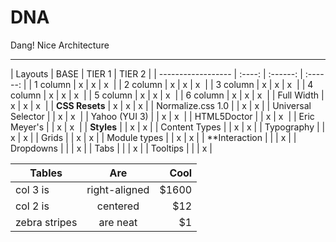 # DNA #
Dang! Nice Architecture

---


| Layouts            | BASE   | TIER 1   | TIER 2   |
| ------------------ | :----: | :------: | :------: |
| 1 column           | x      | x        | x        |
| 2 column           | x      | x        | x        |
| 3 column           | x      | x        | x        |
| 4 column           | x      | x        | x        |
| 5 column           | x      | x        | x        |
| 6 column           | x      | x        | x        |
| Full Width         | x      | x        | x        |
| **CSS Resets**     | x      | x        | x        |
| Normalize.css 1.0  |        | x        | x        |
| Universal Selector |        | x        | x        |
| Yahoo (YUI 3)      |        | x        | x        |
| HTML5Doctor        |        | x        | x        |
| Eric Meyer's       |        | x        | x        |
| **Styles**         |        | x        | x        |
| Content Types      |        | x        | x        |
| Typography         |        | x        | x        |
| Grids              |        | x        | x        |
| Module types       |        | x        | x        |
| **Interaction      |        |          | x        |
| Dropdowns          |        |          | x        |
| Tabs               |        |          | x        |
| Tooltips           |        |          | x        |

| Tables        | Are           | Cool  |
| ------------- |:-------------:| -----:|
| col 3 is      | right-aligned | $1600 |
| col 2 is      | centered      |   $12 |
| zebra stripes | are neat      |    $1 |